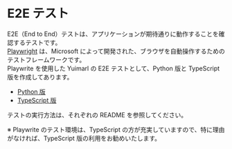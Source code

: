 # E2E テスト

E2E（End to End）テストは、アプリケーションが期待通りに動作することを確認するテストです。  
[Playwright](https://playwright.dev/) は、Microsoft によって開発された、ブラウザを自動操作するためのテストフレームワークです。  
Playwrite を使用した Yuimarl の E2E テストとして、Python 版と TypeScript 版を作成してあります。

- [Python 版](./python/README.md)
- [TypeScript 版](./typescript/README.md)

テストの実行方法は、それぞれの README を参照してください。

※ Playwrite のテスト環境は、TypeScript の方が充実していますので、特に理由がなければ、TypeScript 版の利用をお勧めいたします。
